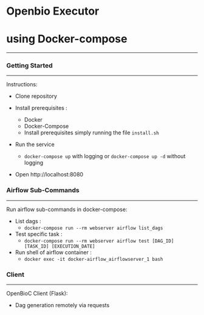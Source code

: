 #  Openbio Executor 
#  using Docker-compose
---

### Getting Started 
---
Instructions: 
- Clone repository
- Install prerequisites :
    - Docker
    - Docker-Compose
    - Install prerequisites simply running the file `install.sh`
- Run the service
    - `docker-compose up` with logging or `docker-compose up -d` without logging

- Open http://localhost:8080


### Airflow Sub-Commands
---
Run airflow sub-commands in docker-compose:
- List dags :
    - `docker-compose run --rm webserver airflow list_dags` 
- Test specific task :     
    - `docker-compose run --rm webserver airflow test [DAG_ID] [TASK_ID] [EXECUTION_DATE]`
- Run shell of airflow container : 
    - `docker exec -it docker-airflow_airflowserver_1 bash`

### Client 
---
OpenBioC Client (Flask): 
- Dag generation remotely via requests



